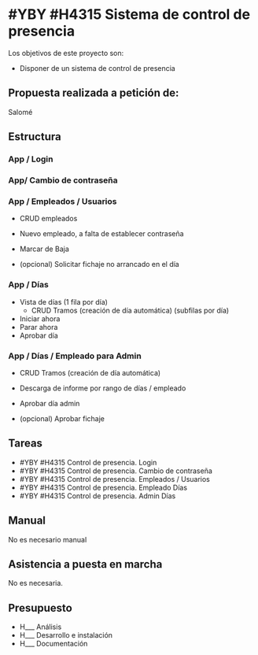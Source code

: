 # #YBY #H4315 Sistema de control de presencia

Los objetivos de este proyecto son:
+ Disponer de un sistema de control de presencia

## Propuesta realizada a petición de:
Salomé

## Estructura

### App / Login

### App/ Cambio de contraseña

### App / Empleados / Usuarios

+ CRUD empleados
+ Nuevo empleado, a falta de establecer contraseña
+ Marcar de Baja

+ (opcional) Solicitar fichaje no arrancado en el día

### App / Días

+ Vista de días (1 fila por día)
    + CRUD Tramos (creación de día automática) (subfilas por día)
+ Iniciar ahora
+ Parar ahora
+ Aprobar día


### App / Días / Empleado para Admin

+ CRUD Tramos (creación de día automática)
+ Descarga de informe por rango de días / empleado
+ Aprobar día admin

+ (opcional) Aprobar fichaje

## Tareas
* #YBY #H4315 Control de presencia. Login
* #YBY #H4315 Control de presencia. Cambio de contraseña
* #YBY #H4315 Control de presencia. Empleados / Usuarios
* #YBY #H4315 Control de presencia. Empleado Días
* #YBY #H4315 Control de presencia. Admin Días

## Manual
No es necesario manual

## Asistencia a puesta en marcha
No es necesaria.

## Presupuesto
* H___ Análisis
* H___ Desarrollo e instalación
* H___ Documentación
